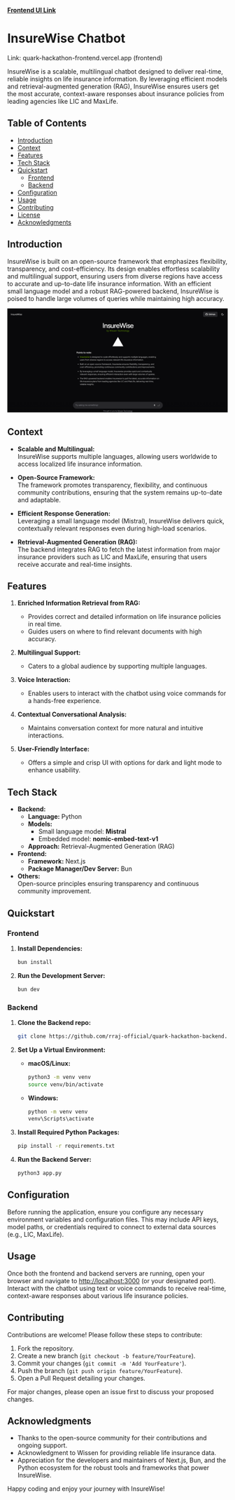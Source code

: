 [**Frontend UI Link**](https://quark-hackathon-frontend.vercel.app/)
# InsureWise Chatbot

Link: quark-hackathon-frontend.vercel.app (frontend)

InsureWise is a scalable, multilingual chatbot designed to deliver real-time, reliable insights on life insurance information. By leveraging efficient models and retrieval-augmented generation (RAG), InsureWise ensures users get the most accurate, context-aware responses about insurance policies from leading agencies like LIC and MaxLife.

## Table of Contents

- [Introduction](#introduction)
- [Context](#context)
- [Features](#features)
- [Tech Stack](#tech-stack)
- [Quickstart](#quickstart)
  - [Frontend](#frontend)
  - [Backend](#backend)
- [Configuration](#configuration)
- [Usage](#usage)
- [Contributing](#contributing)
- [License](#license)
- [Acknowledgments](#acknowledgments)

## Introduction

InsureWise is built on an open-source framework that emphasizes flexibility, transparency, and cost-efficiency. Its design enables effortless scalability and multilingual support, ensuring users from diverse regions have access to accurate and up-to-date life insurance information. With an efficient small language model and a robust RAG-powered backend, InsureWise is poised to handle large volumes of queries while maintaining high accuracy.

![InsureWise Screenshot](screenshot.png)

## Context

- **Scalable and Multilingual:**  
  InsureWise supports multiple languages, allowing users worldwide to access localized life insurance information.

- **Open-Source Framework:**  
  The framework promotes transparency, flexibility, and continuous community contributions, ensuring that the system remains up-to-date and adaptable.

- **Efficient Response Generation:**  
  Leveraging a small language model (Mistral), InsureWise delivers quick, contextually relevant responses even during high-load scenarios.

- **Retrieval-Augmented Generation (RAG):**  
  The backend integrates RAG to fetch the latest information from major insurance providers such as LIC and MaxLife, ensuring that users receive accurate and real-time insights.

## Features

1. **Enriched Information Retrieval from RAG:**  
   - Provides correct and detailed information on life insurance policies in real time.
   - Guides users on where to find relevant documents with high accuracy.

2. **Multilingual Support:**  
   - Caters to a global audience by supporting multiple languages.

3. **Voice Interaction:**  
   - Enables users to interact with the chatbot using voice commands for a hands-free experience.

4. **Contextual Conversational Analysis:**  
   - Maintains conversation context for more natural and intuitive interactions.

5. **User-Friendly Interface:**  
   - Offers a simple and crisp UI with options for dark and light mode to enhance usability.

## Tech Stack

- **Backend:**
  - **Language:** Python
  - **Models:**  
    - Small language model: **Mistral**
    - Embedded model: **nomic-embed-text-v1**
  - **Approach:** Retrieval-Augmented Generation (RAG)
- **Frontend:**
  - **Framework:** Next.js
  - **Package Manager/Dev Server:** Bun
- **Others:**  
  Open-source principles ensuring transparency and continuous community improvement.

## Quickstart

### Frontend

1. **Install Dependencies:**

   ```bash
   bun install
   ```

2. **Run the Development Server:**

   ```bash
   bun dev
   ```

### Backend
1. **Clone the Backend repo:**
     ```bash
     git clone https://github.com/rraj-official/quark-hackathon-backend.git
     ```
2. **Set Up a Virtual Environment:**

   - **macOS/Linux:**

     ```bash
     python3 -m venv venv
     source venv/bin/activate
     ```

   - **Windows:**

     ```bash
     python -m venv venv
     venv\Scripts\activate
     ```

3. **Install Required Python Packages:**

   ```bash
   pip install -r requirements.txt
   ```

4. **Run the Backend Server:**

   ```bash
   python3 app.py
   ```

## Configuration

Before running the application, ensure you configure any necessary environment variables and configuration files. This may include API keys, model paths, or credentials required to connect to external data sources (e.g., LIC, MaxLife).

## Usage

Once both the frontend and backend servers are running, open your browser and navigate to [http://localhost:3000](http://localhost:3000) (or your designated port). Interact with the chatbot using text or voice commands to receive real-time, context-aware responses about various life insurance policies.

## Contributing

Contributions are welcome! Please follow these steps to contribute:

1. Fork the repository.
2. Create a new branch (`git checkout -b feature/YourFeature`).
3. Commit your changes (`git commit -m 'Add YourFeature'`).
4. Push the branch (`git push origin feature/YourFeature`).
5. Open a Pull Request detailing your changes.

For major changes, please open an issue first to discuss your proposed changes.

<!-- ## License

This project is licensed under the [MIT License](LICENSE). -->

## Acknowledgments

- Thanks to the open-source community for their contributions and ongoing support.
- Acknowledgment to Wissen for providing reliable life insurance data.
- Appreciation for the developers and maintainers of Next.js, Bun, and the Python ecosystem for the robust tools and frameworks that power InsureWise.

Happy coding and enjoy your journey with InsureWise!
